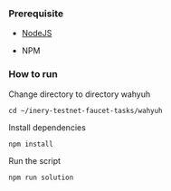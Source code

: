 ### Prerequisite

- [NodeJS](https://nodejs.org/en/)

- NPM



### How to run

Change directory to directory wahyuh

```shell
cd ~/inery-testnet-faucet-tasks/wahyuh
```


Install dependencies

```shell
npm install
```



Run the script

```
npm run solution
```
